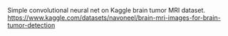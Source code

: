 Simple convolutional neural net on Kaggle brain tumor MRI dataset.
https://www.kaggle.com/datasets/navoneel/brain-mri-images-for-brain-tumor-detection